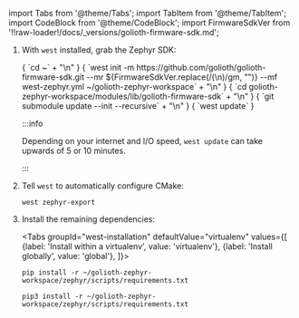 import Tabs from '@theme/Tabs';
import TabItem from '@theme/TabItem';
import CodeBlock from '@theme/CodeBlock';
import FirmwareSdkVer from '!!raw-loader!/docs/_versions/golioth-firmware-sdk.md';

1. With `west` installed, grab the Zephyr SDK:

    <CodeBlock language="console">
        { `cd ~` + "\n" }
        { `west init -m https://github.com/golioth/golioth-firmware-sdk.git --mr ${FirmwareSdkVer.replace(/(\n)/gm, "")} --mf west-zephyr.yml ~/golioth-zephyr-workspace` + "\n" }
        { `cd golioth-zephyr-workspace/modules/lib/golioth-firmware-sdk` + "\n" }
        { `git submodule update --init --recursive` + "\n" }
        { `west update` }
    </CodeBlock>

    :::info

    Depending on your internet and I/O speed, `west update` can take upwards of
    5 or 10 minutes.

    :::

2. Tell `west` to automatically configure CMake:

    ```
    west zephyr-export
    ```

3. Install the remaining dependencies:

    <Tabs
    groupId="west-installation"
    defaultValue="virtualenv"
    values={[
    {label: 'Install within a virtualenv', value: 'virtualenv'},
    {label: 'Install globally', value: 'global'},
    ]}>
    <TabItem value="virtualenv">

    ```
    pip install -r ~/golioth-zephyr-workspace/zephyr/scripts/requirements.txt
    ```

    </TabItem>
    <TabItem value="global">

    ```
    pip3 install -r ~/golioth-zephyr-workspace/zephyr/scripts/requirements.txt
    ```

    </TabItem>
    </Tabs>
